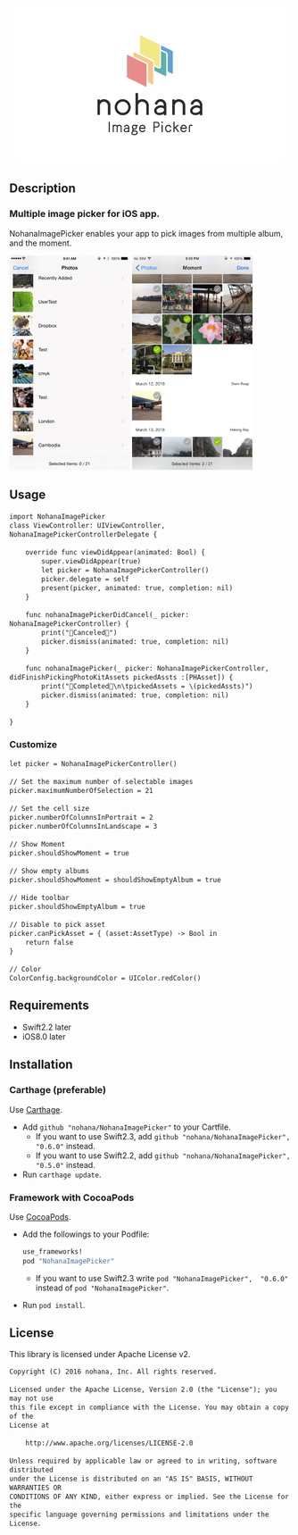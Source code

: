 <p align="center"><img src="./Images/logo.png" width="480" height="280" /></p>

## Description

### Multiple image picker for iOS app.

NohanaImagePicker enables your app to pick images from multiple album, and the moment.

<img src="./Images/collection.gif" width="216" /> <img src="./Images/moment.png" width="216" />

## Usage

```
import NohanaImagePicker
class ViewController: UIViewController, NohanaImagePickerControllerDelegate {

    override func viewDidAppear(animated: Bool) {
        super.viewDidAppear(true)
        let picker = NohanaImagePickerController()
        picker.delegate = self
        present(picker, animated: true, completion: nil)
    }

    func nohanaImagePickerDidCancel(_ picker: NohanaImagePickerController) {
        print("🐷Canceled🙅")
        picker.dismiss(animated: true, completion: nil)
    }

    func nohanaImagePicker(_ picker: NohanaImagePickerController, didFinishPickingPhotoKitAssets pickedAssts :[PHAsset]) {
        print("🐷Completed🙆\n\tpickedAssets = \(pickedAssts)")
        picker.dismiss(animated: true, completion: nil)
    }

}
```

### Customize

```
let picker = NohanaImagePickerController()

// Set the maximum number of selectable images
picker.maximumNumberOfSelection = 21

// Set the cell size
picker.numberOfColumnsInPortrait = 2
picker.numberOfColumnsInLandscape = 3

// Show Moment
picker.shouldShowMoment = true

// Show empty albums
picker.shouldShowMoment = shouldShowEmptyAlbum = true

// Hide toolbar
picker.shouldShowEmptyAlbum = true

// Disable to pick asset
picker.canPickAsset = { (asset:AssetType) -> Bool in
    return false
}

// Color
ColorConfig.backgroundColor = UIColor.redColor()
```

## Requirements

- Swift2.2 later
- iOS8.0 later

## Installation

### Carthage (preferable)

Use [Carthage](https://github.com/Carthage/Carthage).

- Add `github "nohana/NohanaImagePicker"` to your Cartfile.
  - If you want to use Swift2.3, add `github "nohana/NohanaImagePicker", "0.6.0"` instead.
  - If you want to use Swift2.2, add `github "nohana/NohanaImagePicker", "0.5.0"` instead.
- Run `carthage update`.

### Framework with CocoaPods

Use [CocoaPods](https://cocoapods.org/).

- Add the followings to your Podfile:

  ```ruby
  use_frameworks!
  pod "NohanaImagePicker"
  ```

  - If you want to use Swift2.3 write `pod "NohanaImagePicker",  "0.6.0"` instead of `pod "NohanaImagePicker"`.

- Run `pod install`.

## License

This library is licensed under Apache License v2.

```
Copyright (C) 2016 nohana, Inc. All rights reserved.

Licensed under the Apache License, Version 2.0 (the "License"); you may not use
this file except in compliance with the License. You may obtain a copy of the
License at

    http://www.apache.org/licenses/LICENSE-2.0

Unless required by applicable law or agreed to in writing, software distributed
under the License is distributed on an "AS IS" BASIS, WITHOUT WARRANTIES OR
CONDITIONS OF ANY KIND, either express or implied. See the License for the
specific language governing permissions and limitations under the License.
```
